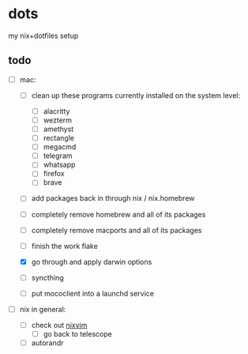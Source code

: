 # dots

my nix+dotfiles setup

## todo

- [ ] mac:

  - [ ] clean up these programs currently installed on the system level:

    - [ ] alacritty
    - [ ] wezterm
    - [ ] amethyst
    - [ ] rectangle
    - [ ] megacmd
    - [ ] telegram
    - [ ] whatsapp
    - [ ] firefox
    - [ ] brave

  - [ ] add packages back in through nix / nix.homebrew
  - [ ] completely remove homebrew and all of its packages
  - [ ] completely remove macports and all of its packages
  - [ ] finish the work flake
  - [x] go through and apply darwin options
  - [ ] syncthing
  - [ ] put mococlient into a launchd service

- [ ] nix in general:
  - [ ] check out [nixvim](https://github.com/nix-community/nixvim)
    - [ ] go back to telescope
  - [ ] autorandr

